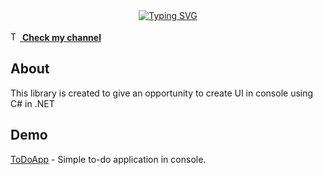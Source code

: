 <div align="center">
    <a href="https://git.io/typing-svg">
        <img src="https://readme-typing-svg.herokuapp.com?font=Fira+Code&weight=600&size=30&duration=1500&pause=4000&color=6965F7&background=98A0FF2A&center=true&random=false&width=435&lines=Sunnyyssh.ConsoleUI" alt="Typing SVG" />
    </a>
</div>
<br/>

<a href="https://t.me/vowtostrive">
    <img src="https://www.svgrepo.com/show/452115/telegram.svg" width="15" alt="Tg-icon"/> 
    <u><b>Check my channel</b></u>
</a>
<h2>About</h2>
This library is created to give an opportunity to create UI in console using C# in .NET

<h2>Demo</h2>
<a href="https://github.com/sunnyyssh/ToDoApp"><u>ToDoApp</u></a> - Simple to-do application in console.

